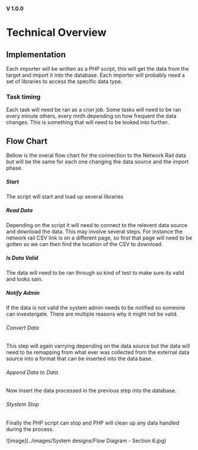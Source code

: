 **V 1.0.0**
# Technical Overview

## Implementation
Each importer will be written as a PHP script, this will get the data from the target and import it into the database. Each importer will probably need a set of libraries to access the specific data type.

### Task timing
Each task will need be ran as a cron job. Some tasks will need to be ran every minute others, every mnth depending on how frequent the data changes. This is something that will need to be looked into further.

## Flow Chart
Bellow is the overal flow chart for the connection to the Network Rail data but will be the same for each one changing the data source and the import phase.
##### Start
The script will start and load up several libraries

##### Read Data
Depending on the script it will need to connect to the relevent data source and download the data. This may involve several steps. For instance the network rail CSV link is on a different page, so first that page will need to be gotten so we can then find the location of the CSV to download.

##### Is Data Valid
The data will need to be ran through so kind of test to make sure its valid and looks sain.


##### Notify Admin
If the data is not valid the system admin needs to be notified so someone can investergate. There are multiple reasons why it might not be valid.

###### Convert Data
This step will again varrying depending on the data source but the data will need to be remapping from what ever was collected from the external data source into a format that can be inserted into the data base.

###### Append Data to Data
Now insert the data processed in the previous step into the database.

###### Stystem Stop
Finally the PHP script can stop and PHP will clean up any data handled during the process.


![image](../images/System designs/Flow Diagram - Section 6.jpg)